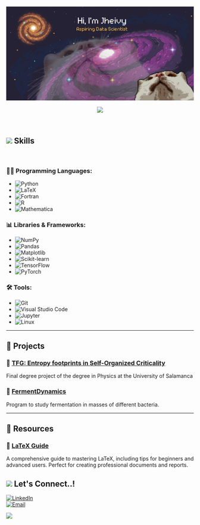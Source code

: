 
![alt README header](https://github.com/Jheivy/Jheivy/blob/main/Aspiring%20Data%20Scientist.png)

<p align="center">
  <a href="https://github.com/DenverCoder1/readme-typing-svg"><img src="https://readme-typing-svg.herokuapp.com?font=Time+New+Roman&color=cyan&size=25&center=true&vCenter=true&width=600&height=100&lines=Data+Scientist+in+the+making;4th+Year+Physics+Student;Machine+Learning+Enthusiast;Passionate+about+Data+Analysis"></a>
</p>
<br>

## <img src="https://media2.giphy.com/media/QssGEmpkyEOhBCb7e1/giphy.gif?cid=ecf05e47a0n3gi1bfqntqmob8g9aid1oyj2wr3ds3mg700bl&rid=giphy.gif" width ="25"><b> Skills</b>
<br>

### 👨‍💻 Programming Languages:
- ![Python](https://img.shields.io/badge/Python%20-%2314354C.svg?style=for-the-badge&logo=python&logoColor=white)
- ![LaTeX](https://img.shields.io/badge/LaTeX%20-%23008080.svg?style=for-the-badge&logo=latex&logoColor=white)
- ![Fortran](https://img.shields.io/badge/Fortran%20-%23734F96.svg?style=for-the-badge&logo=fortran&logoColor=white)
- ![R](https://img.shields.io/badge/R%20-%23276DC3.svg?style=for-the-badge&logo=r&logoColor=white)
- ![Mathematica](https://img.shields.io/badge/Mathematica%20-%23DD1100.svg?style=for-the-badge&logo=wolfram&logoColor=white)

    
### 📊 Libraries & Frameworks:
- ![NumPy](https://img.shields.io/badge/NumPy%20-%23013243.svg?style=for-the-badge&logo=numpy&logoColor=white)
- ![Pandas](https://img.shields.io/badge/Pandas%20-%23150458.svg?style=for-the-badge&logo=pandas&logoColor=white)
- ![Matplotlib](https://img.shields.io/badge/Matplotlib%20-%233377AB.svg?style=for-the-badge&logo=python&logoColor=white)
- ![Scikit-learn](https://img.shields.io/badge/Scikit--learn%20-%23F7931E.svg?style=for-the-badge&logo=scikit-learn&logoColor=white)
- ![TensorFlow](https://img.shields.io/badge/TensorFlow%20-%23FF6F00.svg?style=for-the-badge&logo=tensorflow&logoColor=white)
- ![PyTorch](https://img.shields.io/badge/PyTorch%20-%23EE4C2C.svg?style=for-the-badge&logo=pytorch&logoColor=white)

### 🛠️ Tools:
- ![Git](https://img.shields.io/badge/git-%23F05033.svg?style=for-the-badge&logo=git&logoColor=white)
- ![Visual Studio Code](https://img.shields.io/badge/Visual%20Studio%20Code%20-%23007ACC.svg?style=for-the-badge&logo=visual-studio-code&logoColor=white)
- ![Jupyter](https://img.shields.io/badge/Jupyter-F37626?style=for-the-badge&logo=Jupyter&logoColor=white)
- ![Linux](https://img.shields.io/badge/Linux-FCC624?style=for-the-badge&logo=linux&logoColor=black)

---

## 🌟 Projects


### 📌 [TFG: Entropy footprints in Self-Organized Criticality](https://github.com/Jheivy/TFG_SOC)
Final degree project of the degree in Physics at the University of Salamanca

### 📌 [FermentDynamics](https://github.com/FermentDynamics)
Program to study fermentation in masses of different bacteria.

---
## 📘 Resources

### 📖 [LaTeX Guide](https://github.com/Jheivy/My-guide-to-laTeX)
A comprehensive guide to mastering LaTeX, including tips for beginners and advanced users. Perfect for creating professional documents and reports.

## <img src='https://raw.githubusercontent.com/ShahriarShafin/ShahriarShafin/main/Assets/handshake.gif' width="80px"><b> Let's Connect..!</b>

[![LinkedIn](https://img.shields.io/badge/LinkedIn%20-%230077B5.svg?style=for-the-badge&logo=linkedin&logoColor=white)](https://www.linkedin.com/in/javier-herrero-pérez-ba672b271)  
[![Email](https://img.shields.io/badge/Email%20-%23D14836.svg?style=for-the-badge&logo=gmail&logoColor=white)](mailto:jherrerop88@gmail.com)


<img src="https://user-images.githubusercontent.com/73097560/115834477-dbab4500-a447-11eb-908a-139a6edaec5c.gif"><br><br>

